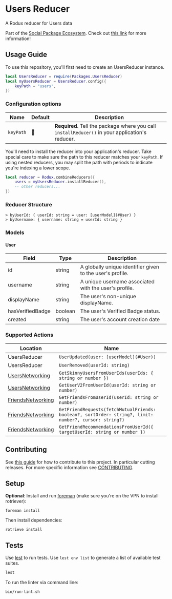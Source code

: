 # Users Reducer
A Rodux reducer for Users data

Part of the [Social Package Ecosystem](https://confluence.rbx.com/pages/viewpage.action?pageId=244706438). Check out [this link](https://confluence.rbx.com/pages/viewpage.action?pageId=244706438) for more information!

## Usage Guide
To use this repository, you'll first need to create an UsersReducer instance.
```lua
local UsersReducer = require(Packages.UsersReducer)
local myUsersReducer = UsersReducer.config({
	keyPath = "users",
})
```
### Configuration options
| Name      | Default | Description                                                                                     |
|-----------|---------|-------------------------------------------------------------------------------------------------|
| `keyPath` | 🚫      | **Required**. Tell the package where you call `installReducer()` in your application's reducer. |

You'll need to install the reducer into your application's reducer. Take special care to make sure the path to this reducer matches your `keyPath`. If using nested reducers, you may split the path with periods to indicate you're indexing a lower scope.

```lua
local reducer = Rodux.combineReducers({
	users = myUsersReducer.installReducer(),
	-- other reducers...
})
```

### Reducer Structure
```
> byUserId: { userId: string = user: [userModel](#User) }
> byUsername: { username: string = userId: string }
```

### Models
#### User
| Field            | Type    | Description                                                                                   |
|------------------|---------|-----------------------------------------------------------------------------------------------|
| id               | string  | A globally unique identifier given to the user's profile.                                     |
| username         | string  | A unique username associated with the user's profile.                                         |
| displayName      | string  | The user's non-unique displayName.                                                            |
| hasVerifiedBadge | boolean | The user's Verified Badge status.                                                             |
| created | string | The user's account creation date |


### Supported Actions
| Location                                                                            | Name                                             |
|-------------------------------------------------------------------------------------|--------------------------------------------------|
| UsersReducer                                                                        | `UserUpdated(user: [userModel](#User))`          |
| UsersReducer                                                                        | `UserRemoved(userId: string)`                    |
| [UsersNetworking](https://github.com/roblox/networking-users#implemented-endpoints) | `GetSkinnyUsersFromUserIds(userIds: { string or number })` |
| [UsersNetworking](https://github.com/roblox/networking-users#implemented-endpoints) | `GetUserV2FromUserId(userId: string or number)` |
| [FriendsNetworking](https://github.com/roblox/networking-friends#implemented-endpoints) | `GetFriendsFromUserId(userId: string or number)` |
| [FriendsNetworking](https://github.com/roblox/networking-friends#implemented-endpoints) | `GetFriendRequests(fetchMutualFriends: boolean?, sortOrder: string?, limit: number?, cursor: string?)` |
| [FriendsNetworking](https://github.com/roblox/networking-friends#implemented-endpoints) | `GetFriendRecommendationsFromUserId({ targetUserId: string or number })` |


## Contributing

See [this guide](https://confluence.rbx.com/display/SOCIAL/Working+With+Social+Packages) for how to contribute to this project. In particular cutting releases. For more specific information see [CONTRIBUTING](CONTRIBUTING.md).

## Setup
**Optional**: Install and run [foreman](https://github.com/roblox/foreman) (make sure you're on the VPN to install rotriever):
```
foreman install
```

Then install dependencies:
```
rotrieve install
```

## Tests
Use [lest](http://www.github.com/roblox/lest) to run tests. Use `lest env list` to generate a list of available test suites.

```bash
lest
```


To run the linter via command line:
```
bin/run-lint.sh
```
